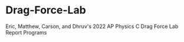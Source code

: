 # Drag-Force-Lab
Eric, Matthew, Carson, and Dhruv's 2022 AP Physics C Drag Force Lab Report Programs
